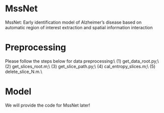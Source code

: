 # MssNet
MssNet: Early identification model of Alzheimer’s disease based on automatic region of interest extraction and spatial information interaction

# Preprocessing
Please follow the steps below for data preprocessing:\\
(1) get_data_root.py;\\
(2) get_slices_root.m;\\
(3) get_slice_path.py;\\
(4) cal_entropy_slices.m;\\
(5)  delete_slice_N.m.\\

# Model
We will provide the code for MssNet later!
